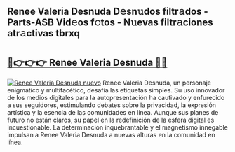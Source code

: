 ## Renee Valeria Desnuda D𝚎sn𝚞dos filtr𝚊dos - Parts-ASB Vid𝚎os f𝚘tos - N𝚞evas filtr𝚊ciones atr𝚊ctivas tbrxq

# <h2><a href="http://mb4oa4.tromn.icu/?c=Renee+Valeria+Desnuda">🔗👉👉👉 Renee Valeria Desnuda 🔗🔗</a></h2>

[![Renee Valeria Desnuda nuevo](https://i.imgur.com/pEAQMta.gif)](http://mb4oa4.tromn.icu/?c=Renee+Valeria+Desnuda)
Renee Valeria Desnuda, un personaje enigmático y multifacético, desafía las etiquetas simples. Su uso innovador de los medios digitales para la autopresentación ha cautivado y enfurecido a sus seguidores, estimulando debates sobre la privacidad, la expresión artística y la esencia de las comunidades en línea. Aunque sus planes de futuro no están claros, su papel en la redefinición de la esfera digital es incuestionable. La determinación inquebrantable y el magnetismo innegable impulsan a Renee Valeria Desnuda a nuevas alturas en la comunidad en línea.
